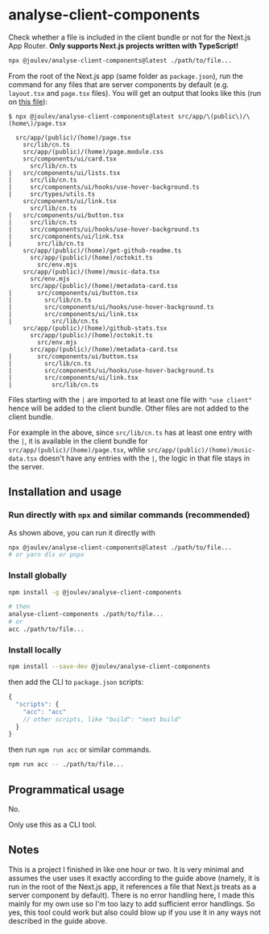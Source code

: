 # analyse-client-components

Check whether a file is included in the client bundle or not for the Next.js App Router. **Only supports Next.js projects written with TypeScript!**

```bash
npx @joulev/analyse-client-components@latest ./path/to/file...
```

From the root of the Next.js app (same folder as `package.json`), run the command for any files that are server components by default (e.g. `layout.tsx` and `page.tsx` files). You will get an output that looks like this (run on [this file](<https://github.com/joulev/website/blob/69bde83778b9d23d452d74bd995e54a0bc627696/src/app/(public)/(home)/page.tsx>)):

```
$ npx @joulev/analyse-client-components@latest src/app/\(public\)/\(home\)/page.tsx

  src/app/(public)/(home)/page.tsx
    src/lib/cn.ts
    src/app/(public)/(home)/page.module.css
    src/components/ui/card.tsx
      src/lib/cn.ts
|   src/components/ui/lists.tsx
|     src/lib/cn.ts
|     src/components/ui/hooks/use-hover-background.ts
|     src/types/utils.ts
    src/components/ui/link.tsx
      src/lib/cn.ts
|   src/components/ui/button.tsx
|     src/lib/cn.ts
|     src/components/ui/hooks/use-hover-background.ts
|     src/components/ui/link.tsx
|       src/lib/cn.ts
    src/app/(public)/(home)/get-github-readme.ts
      src/app/(public)/(home)/octokit.ts
        src/env.mjs
    src/app/(public)/(home)/music-data.tsx
      src/env.mjs
      src/app/(public)/(home)/metadata-card.tsx
|       src/components/ui/button.tsx
|         src/lib/cn.ts
|         src/components/ui/hooks/use-hover-background.ts
|         src/components/ui/link.tsx
|           src/lib/cn.ts
    src/app/(public)/(home)/github-stats.tsx
      src/app/(public)/(home)/octokit.ts
        src/env.mjs
      src/app/(public)/(home)/metadata-card.tsx
|       src/components/ui/button.tsx
|         src/lib/cn.ts
|         src/components/ui/hooks/use-hover-background.ts
|         src/components/ui/link.tsx
|           src/lib/cn.ts
```

Files starting with the `|` are imported to at least one file with `"use client"` hence will be added to the client bundle. Other files are not added to the client bundle.

For example in the above, since `src/lib/cn.ts` has at least one entry with the `|`, it is available in the client bundle for `src/app/(public)/(home)/page.tsx`, whlie `src/app/(public)/(home)/music-data.tsx` doesn't have any entries with the `|`, the logic in that file stays in the server.

## Installation and usage

### Run directly with `npx` and similar commands (recommended)

As shown above, you can run it directly with

```bash
npx @joulev/analyse-client-components@latest ./path/to/file...
# or yarn dlx or pnpx
```

### Install globally

```bash
npm install -g @joulev/analyse-client-components

# then
analyse-client-components ./path/to/file...
# or
acc ./path/to/file...
```

### Install locally

```bash
npm install --save-dev @joulev/analyse-client-components
```

then add the CLI to `package.json` scripts:

```js
{
  "scripts": {
    "acc": "acc"
    // other scripts, like "build": "next build"
  }
}
```

then run `npm run acc` or similar commands.

```bash
npm run acc -- ./path/to/file...
```

## Programmatical usage

No.

Only use this as a CLI tool.

## Notes

This is a project I finished in like one hour or two. It is very minimal and assumes the user uses it exactly according to the guide above (namely, it is run in the root of the Next.js app, it references a file that Next.js treats as a server component by default). There is no error handling here, I made this mainly for my own use so I'm too lazy to add sufficient error handlings. So yes, this tool could work but also could blow up if you use it in any ways not described in the guide above.
